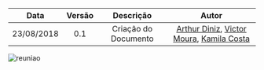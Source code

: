 | Data       | Versão | Descrição            |         Autor             |
|:----------:|:------:|:--------------------:|:-------------------------:|
| 23/08/2018 | 0.1 | Criação do Documento  | [Arthur Diniz](), [Victor Moura](), [Kamila Costa]() |

![reuniao](https://user-images.githubusercontent.com/18387694/45376062-3f510e80-b5cd-11e8-8ea3-8ebd4ad89832.jpg)
